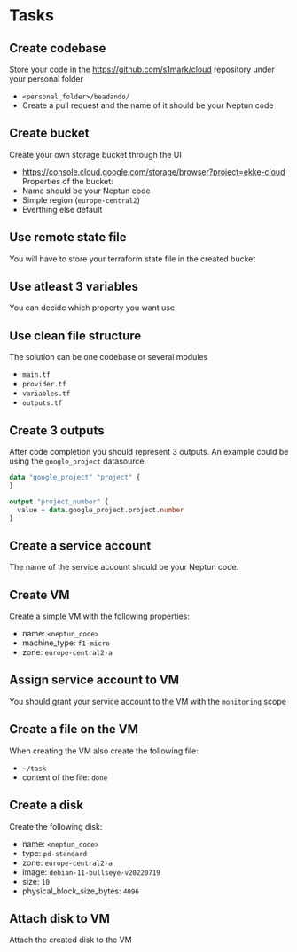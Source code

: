 # Tasks

## Create codebase
Store your code in the https://github.com/s1mark/cloud repository under your personal folder
- `<personal_folder>/beadando/`
- Create a pull request and the name of it should be your Neptun code

## Create bucket
Create your own storage bucket through the UI
- https://console.cloud.google.com/storage/browser?project=ekke-cloud
Properties of the bucket:
- Name should be your Neptun code
- Simple region (`europe-central2`)
- Everthing else default

## Use remote state file
You will have to store your terraform state file in the created bucket

## Use atleast 3 variables
You can decide which property you want use

## Use clean file structure
The solution can be one codebase or several modules
- `main.tf`
- `provider.tf`
- `variables.tf`
- `outputs.tf`

## Create 3 outputs
After code completion you should represent 3 outputs. An example could be using the `google_project` datasource
```terraform
data "google_project" "project" {
}

output "project_number" {
  value = data.google_project.project.number
}
```
## Create a service account
The name of the service account should be your Neptun code.

## Create VM
Create a simple VM with the following properties:
- name: `<neptun_code>`
- machine_type: `f1-micro`
- zone: `europe-central2-a`

## Assign service account to VM
You should grant your service account to the VM with the `monitoring` scope

## Create a file on the VM
When creating the VM also create the following file:
- `~/task`
- content of the file: `done`

## Create a disk
Create the following disk:
- name: `<neptun_code>`
- type: `pd-standard`
- zone: `europe-central2-a`
- image: `debian-11-bullseye-v20220719`
- size: `10`
- physical_block_size_bytes: `4096`

## Attach disk to VM
Attach the created disk to the VM